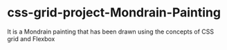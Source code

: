 # css-grid-project-Mondrain-Painting
It is a Mondrain painting that has been drawn using the concepts of CSS grid and Flexbox
